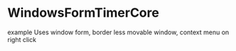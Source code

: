 # WindowsFormTimerCore
example Uses window form, border less movable window, context menu on right click 
